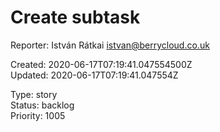 # Create subtask

Reporter: István Rátkai <istvan@berrycloud.co.uk>  

Created: 2020-06-17T07:19:41.047554500Z  
Updated: 2020-06-17T07:19:41.047554Z

Type: story  
Status: backlog  
Priority: 1005
